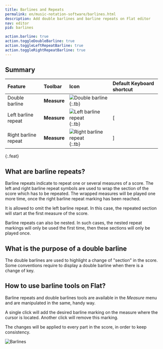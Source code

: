 ```yaml
---
title: Barlines and Repeats
permalink: en/music-notation-software/barlines.html
description: Add double barlines and barline repeats on Flat editor
nav: editor
pid: barlines

action.barline: true
action.toggleDoubleBarline: true
action.toggleLeftRepeatBarline: true
action.toggleRightRepeatBarline: true
---
```


## Summary

| Feature | Toolbar | Icon | Default Keyboard shortcut |
|:--------|:--------|:-----|:------------------|
| Double barline | **Measure** | ![Double barline](https://prod.flat-cdn.com/img/icons/editorActions/barlineDouble.svg){:.tb} |  |
| Left barline repeat | **Measure** | ![Left barline repeat](https://prod.flat-cdn.com/img/icons/editorActions/barlineRepeatLeft.svg){:.tb} | <span class="kbs-multi"><span class="kb-container"><span class="kb">[</span></span></span> |
| Right barline repeat | **Measure** | ![Right barline repeat](https://prod.flat-cdn.com/img/icons/editorActions/barlineRepeatRight.svg){:.tb} | <span class="kbs-multi"><span class="kb-container"><span class="kb">]</span></span></span> |
{:.feat}

## What are barline repeats?

Barline repeats indicate to repeat one or several measures of a score.
The left and right barline repeat symbols are used to wrap the section of the score which has to be repeated. The wrapped measures will be played one more time, once the right barline repeat marking has been reached.

It is allowed to omit the left barline repeat. In this case, the repeated section will start at the first measure of the score.

Barline repeats can also be nested. In such cases, the nested repeat markings will only be used the first time, then these sections will only be played once.

## What is the purpose of a double barline

The double barlines are used to highlight a change of "section" in the score. Some conventions require to display a double barline when there is a change of key.

## How to use barline tools on Flat?

Barline repeats and double barlines tools are available in the *Measure* menu and are manipulated in the same, handy way.

A single click will add the desired barline marking on the measure where the cursor is located.
Another click will remove this marking.

The changes will be applied to every part in the score, in order to keep consistency.

![Barlines](/help/assets/img/editor/barlines.gif)


